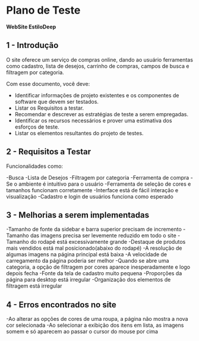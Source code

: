 # Plano de Teste

**WebSite EstiloDeep**

## 1 - Introdução

O site oferece um serviço de compras online, dando ao usuário ferramentas como cadastro, lista de desejos, carrinho de compras, campos de busca e filtragem por categoria.

Com esse documento, você deve:
- Identificar informações de projeto existentes e os componentes de software que devem ser testados.
- Listar os Requisitos a testar.
- Recomendar e descrever as estratégias de teste a serem empregadas.
- Identificar os recursos necessários e prover uma estimativa dos esforços de teste.
- Listar os elementos resultantes do projeto de testes.


## 2 - Requisitos a Testar

Funcionalidades como: 

-Busca
-Lista de Desejos
-Filtragem por categoria
-Ferramenta de compra
-Se o ambiente é intuitivo para o usuário
-Ferramenta de seleção de cores e tamanhos funcionam corretamente
-Interface está de fácil interação e visualização
-Cadastro e login de usuários funciona como esperado

## 3 - Melhorias a serem implementadas

-Tamanho de fonte da sidebar e barra superior precisam de incremento
-Tamanho das imagens precisa ser levemente reduzido em todo o site
-Tamanho do rodapé está excessivamente grande
-Destaque de produtos mais vendidos está mal posicionado(abaixo do rodapé)
-A resolução de algumas imagens na página principal está baixa
-A velocidade de carregamento da página poderia ser melhor
-Quando se abre uma categoria, a opção de filtragem por cores aparece inesperadamente e logo depois fecha
-Fonte da tela de cadastro muito pequena
-Proporções da página para desktop está irregular
-Organização dos elementos de filtragem está irregular

## 4 - Erros encontrados no site

-Ao alterar as opções de cores de uma roupa, a página não mostra a nova cor selecionada
-Ao selecionar a exibição dos itens em lista, as imagens somem e só aparecem ao passar o cursor do mouse por cima
